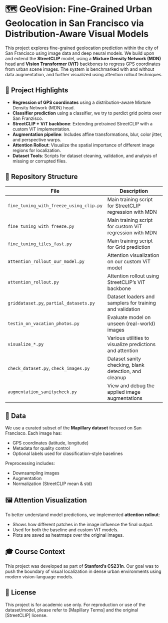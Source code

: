 # 🗺️ GeoVision: Fine-Grained Urban Geolocation in San Francisco via Distribution-Aware Visual Models

This project explores fine-grained geolocation prediction within the city of San Francisco using image data and deep neural models. We build upon and extend the **StreetCLIP** model, using a **Mixture Density Network (MDN)** head and **Vision Transformer (ViT)** backbones to regress GPS coordinates from urban scene images. The system is benchmarked with and without data augmentation, and further visualized using attention rollout techniques.

## 📌 Project Highlights

- **Regression of GPS coordinates** using a distribution-aware Mixture Density Network (MDN) head.
- **Classifier prediction** using a classifier, we try to perdict grid points over San Franzisco.
- **StreetCLIP + ViT backbone**: Extending pretrained StreetCLIP with a custom ViT implementation.
- **Augmentation pipeline**: Includes affine transformations, blur, color jitter, and perspective warps.
- **Attention Rollout**: Visualize the spatial importance of different image regions for localization.
- **Dataset Tools**: Scripts for dataset cleaning, validation, and analysis of missing or corrupted files.

## 📁 Repository Structure

| File | Description |
|------|-------------|
| `fine_tuning_with_freeze_using_clip.py` | Main training script for StreetCLIP regression with MDN |
| `fine_tuning_with_freeze.py` | Main training script for custom ViT regression with MDN |
| `fine_tuning_tiles_fast.py` | Main training script for Grid prediction |
| `attention_rollout_our_model.py` | Attention visualization on our custom ViT model |
| `attention_rollout.py` | Attention rollout using StreetCLIP’s ViT backbone |
| `griddataset.py`, `partial_datasets.py` | Dataset loaders and samplers for training and validation |
| `testin_on_vacation_photos.py` | Evaluate model on unseen (real-world) images |
| `visualize_*.py` | Various utilities to visualize predictions and attention |
| `check_dataset.py`, `check_images.py` | Dataset sanity checking, blank detection, and cleanup |
| `augmentation_sanitycheck.py` | View and debug the applied image augmentations |

## 🧪 Data

We use a curated subset of the **Mapillary dataset** focused on San Francisco. Each image has:
- GPS coordinates (latitude, longitude)
- Metadata for quality control
- Optional labels used for classification-style baselines

Preprocessing includes:
- Downsampling images
- Augmentation
- Normalization (StreetCLIP mean & std)

## 🖼️ Attention Visualization

To better understand model predictions, we implemented **attention rollout**:
- Shows how different patches in the image influence the final output.
- Used for both the baseline and custom ViT models.
- Plots are saved as heatmaps over the original images.


## 🎓 Course Context

This project was developed as part of **Stanford’s CS231n**. Our goal was to push the boundary of visual localization in dense urban environments using modern vision-language models.

## 📜 License

This project is for academic use only. For reproduction or use of the dataset/model, please refer to [Mapillary Terms] and the original [StreetCLIP] license.
